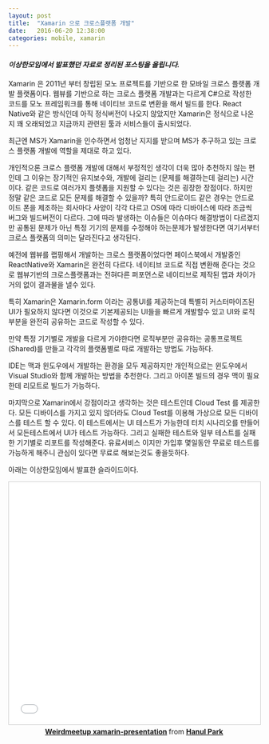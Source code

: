 ```yaml
---
layout: post
title:  "Xamarin 으로 크로스플랫폼 개발"
date:   2016-06-20 12:38:00
categories: mobile, xamarin
---
```


#### *이상한모임에서 발표했던 자료로 정리된 포스팅을 올립니다.*

Xamarin 은 2011년 부터 창립된 모노 프로젝트를 기반으로 한 모바일 크로스 플랫폼 개발 플랫폼이다. 웹뷰를 기반으로 하는 크로스 플랫폼 개발과는 다르게 C#으로 작성한 코드를 모노 프레임워크를 통해 네이티브 코드로 변환을 해서 빌드를 한다. React Native와 같은 방식인데 아직 정식버전이 나오지 않았지만 Xamarin은 정식으로 나온지 꽤 오래되었고 지금까지 관련된 툴과 서비스들이 출시되었다. 

최근엔 MS가 Xamarin을 인수하면서 엄청난 지지를 받으며 MS가 추구하고 있는 크로스 플랫폼 개발에 역할을 제대로 하고 있다. 

개인적으론 크로스 플랫폼 개발에 대해서 부정적인 생각이 더욱 많아 추천하지 않는 편인데 그 이유는 장기적인 유지보수와, 개발에 걸리는 (문제를 해결하는데 걸리는) 시간이다. 같은 코드로 여러가지 플렛폼을 지원할 수 있다는 것은 굉장한 장점이다. 하지만 정말 같은 코드로 모든 문제를 해결할 수 있을까? 특히 안드로이드 같은 경우는 안드로이드 폰을 제조하는 회사마다 사양이 각각 다르고 OS에 따라 디바이스에 따라 조금씩 버그와 빌드버전이 다르다. 그에 따라 발생하는 이슈들은 이슈마다 해결방법이 다르겠지만 공통된 문제가 아닌 특정 기기의 문제를 수정해야 하는문제가 발생한다면 여기서부터 크로스 플랫폼의 의미는 달라진다고 생각된다.

예전에 웹뷰를 랩핑해서 개발하는 크로스 플랫폼이었다면 페이스북에서 개발중인 ReactNative와 Xamarin은 완전히 다르다. 네이티브 코드로 직접 변환해 준다는 것으로 웹뷰기반의 크로스플랫폼과는 전혀다른 퍼포먼스로 네이티브로 제작된 앱과 차이가 거의 없이 결과물을 낼수 있다.

특히 Xamarin은 Xamarin.form 이라는 공통UI를 제공하는데 특별히 커스터마이즈된 UI가 필요하지 않다면 이것으로 기본제공되는 UI들을 빠르게 개발할수 있고 UI와 로직부분을 완전히 공유하는 코드로 작성할 수 있다.

만약 특정 기기별로 개발을 다르게 가야한다면 로직부분만 공유하는 공통프로젝트(Shared)를 만들고 각각의 플랫폼별로 따로 개발하는 방법도 가능하다.

IDE는 맥과 윈도우에서 개발하는 환경을 모두 제공하지만 개인적으로는 윈도우에서 Visual Studio와 함께 개발하는 방법을 추천한다. 그리고 아이폰 빌드의 경우 맥이 필요한데 리모트로 빌드가 가능하다. 

마지막으로 Xamarin에서 강점이라고 생각하는 것은 테스트인데 Cloud Test 를 제공한다. 모든 디바이스를 가지고 있지 않더라도 Cloud Test를 이용해 가상으로 모든 디바이스를 테스트 할 수 있다. 
이 테스트에서는 UI 테스트가 가능한데 터치 시나리오를 만들어서 모든테스트에서 UI가 테스트 가능하다. 그리고 실패한 테스트와 일부 테스트를 실패한 기기별로 리포트를 작성해준다. 유료서비스 이지만 가입후 몇일동안 무료로 테스트를 가능하게 해주니 관심이 있다면 무료로 해보는것도 좋을듯하다.

아래는 이상한모임에서 발표한 슬라이드이다.

<div style="text-align: center;"><iframe src="//www.slideshare.net/slideshow/embed_code/key/zA4yvFmp840Lqw" width="595" height="485" frameborder="0" marginwidth="0" marginheight="0" scrolling="no" style="border:1px solid #CCC; border-width:1px; margin-bottom:5px; max-width: 100%;" allowfullscreen> </iframe> <div style="margin-bottom:5px"> <strong> <a href="//www.slideshare.net/HanulPark3/weirdmeetup-xamarinpresentation" title="Weirdmeetup xamarin-presentation" target="_blank">Weirdmeetup xamarin-presentation</a> </strong> from <strong><a target="_blank" href="//www.slideshare.net/HanulPark3">Hanul Park</a></strong> </div><div>

